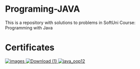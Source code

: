# Programing-JAVA
This is a repository with solutions to problems in SoftUni Course: Programming with Java

# Certificates

<a href="https://softuni.bg/Certificates/Details/134585/1c28729b"> ![images](https://user-images.githubusercontent.com/114188863/219790695-cabda63f-48e5-4a7e-853c-1d3c642c79af.png) </a> <a href="https://softuni.bg/Certificates/Details/169301/09887ffe"> ![Download (1)](https://user-images.githubusercontent.com/114188863/231464058-cf8f0411-78f9-426a-b00a-b91176893d0e.png)</a><a href="(https://softuni.bg/Certificates/Details/181547/a4155b5b"> ![java_oop12](https://github.com/Stateva91/Programing-JAVA/assets/114188863/8a828655-834d-4328-ab5c-90045c6bef2b)
 </a>




